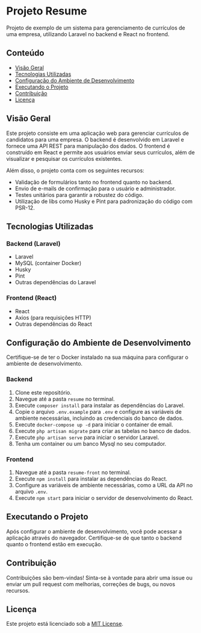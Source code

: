 # Projeto Resume

Projeto de exemplo de um sistema para gerenciamento de currículos de uma empresa, utilizando Laravel no backend e React no frontend.

## Conteúdo

- [Visão Geral](#visão-geral)
- [Tecnologias Utilizadas](#tecnologias-utilizadas)
- [Configuração do Ambiente de Desenvolvimento](#configuração-do-ambiente-de-desenvolvimento)
- [Executando o Projeto](#executando-o-projeto)
- [Contribuição](#contribuição)
- [Licença](#licença)

## Visão Geral

Este projeto consiste em uma aplicação web para gerenciar currículos de candidatos para uma empresa. O backend é desenvolvido em Laravel e fornece uma API REST para manipulação dos dados. O frontend é construído em React e permite aos usuários enviar seus currículos, além de visualizar e pesquisar os currículos existentes.

Além disso, o projeto conta com os seguintes recursos:

- Validação de formulários tanto no frontend quanto no backend.
- Envio de e-mails de confirmação para o usuário e administrador.
- Testes unitários para garantir a robustez do código.
- Utilização de libs como Husky e Pint para padronização do código com PSR-12.

## Tecnologias Utilizadas

### Backend (Laravel)

- Laravel
- MySQL (container Docker)
- Husky
- Pint
- Outras dependências do Laravel

### Frontend (React)

- React
- Axios (para requisições HTTP)
- Outras dependências do React

## Configuração do Ambiente de Desenvolvimento

Certifique-se de ter o Docker instalado na sua máquina para configurar o ambiente de desenvolvimento.

### Backend

1. Clone este repositório.
2. Navegue até a pasta `resume` no terminal.
3. Execute `composer install` para instalar as dependências do Laravel.
4. Copie o arquivo `.env.example` para `.env` e configure as variáveis de ambiente necessárias, incluindo as credenciais do banco de dados.
5. Execute `docker-compose up -d` para iniciar o container de email.
6. Execute `php artisan migrate` para criar as tabelas no banco de dados.
7. Execute `php artisan serve` para iniciar o servidor Laravel.
8. Tenha um container ou um banco Mysql no seu computador.

### Frontend

1. Navegue até a pasta `resume-front` no terminal.
2. Execute `npm install` para instalar as dependências do React.
3. Configure as variáveis de ambiente necessárias, como a URL da API no arquivo `.env`.
4. Execute `npm start` para iniciar o servidor de desenvolvimento do React.

## Executando o Projeto

Após configurar o ambiente de desenvolvimento, você pode acessar a aplicação através do navegador. Certifique-se de que tanto o backend quanto o frontend estão em execução.

## Contribuição

Contribuições são bem-vindas! Sinta-se à vontade para abrir uma issue ou enviar um pull request com melhorias, correções de bugs, ou novos recursos.

## Licença

Este projeto está licenciado sob a [MIT License](LICENSE).
